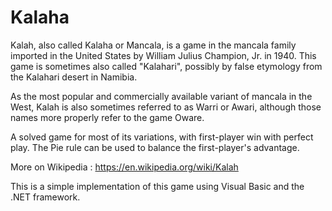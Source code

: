 # Kalaha
Kalah, also called Kalaha or Mancala, is a game in the mancala family imported in the United States by William Julius Champion, Jr. in 1940. This game is sometimes also called "Kalahari", possibly by false etymology from the Kalahari desert in Namibia.

As the most popular and commercially available variant of mancala in the West, Kalah is also sometimes referred to as Warri or Awari, although those names more properly refer to the game Oware.

A solved game for most of its variations, with first-player win with perfect play. The Pie rule can be used to balance the first-player's advantage.

More on Wikipedia : https://en.wikipedia.org/wiki/Kalah

This is a simple implementation of this game using Visual Basic  and the .NET framework.